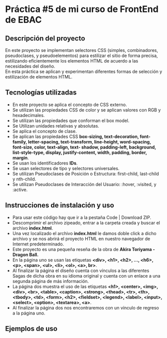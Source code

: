 <h1>Práctica #5 de mi curso de FrontEnd de EBAC</h1>
<h2>Descripción del proyecto</h2>
En este proyecto se implementan selectores CSS (simples, combinadores, pseudoclases, y pseudoelementos) para estilizar el sitio de forma precisa, estilizando eficientemente los elementos HTML de acuerdo a las necesidades del diseño.
<br>
En esta práctica se aplican y experimentan diferentes formas de selección y estilización de elementos HTML.
<h2>Tecnologías utilizadas</h2>
<ul>
  <li>En este proyecto se aplica el concepto de CSS externo.</li>
  <li>Se utilizan las propiedades CSS de color y se aplican valores con RGB y hexadecimales.</li>
  <li>Se utilizan las propiedades que conforman el box model.</li>
  <li>Se Utilizan unidades relativas y absolutas.</li>
  <li>Se aplica el concepto de clase.</li>
  <li>Se aplican las propiedades CSS <strong>box-sizing, text-decoration, font-family, letter-spacing, text-transform, line-height, word-spacing, font-size, color, text-align, text-    shadow, padding-left, background, list-style-type, display, justify-content, width, padding, border, margin</strong>.</li>
<li>Se usan los identificadores <b>IDs</b>.</li>
<li>Se usan selectores de tipo y selectores universales.</li>
<li>Se utilizan Pseudoclases de Posición o Estructura: first-child, last-child y nth-child.</li>
<li>Se utilizan Pseudoclases de Interacción del Usuario: :hover, :visited, y :active.</li>
</ul>
<h2>Instrucciones de instalación y uso</h2>
<ul>
  <li>Para usar este código hay que ir a la pestaña Code | Download ZIP.</li>
  <li>Descomprimir el archivo zipeado, entrar a la carpeta creada y buscar el archivo <b>index.html</b>.</li>
  <li>Una vez localizado el archivo <b>index.html</b> le damos doble click a dicho archivo y se nos abrirá el proyecto HTML en nuestro navegador de Internet predeterminado.</li>
  <li>Este proyecto es una pequeña reseña de la obra de <b>Akira Toriyama - Dragon Ball.</b></li>
  <li>En la página uno se usan las etiquetas <b>&lt;div&gt;, &lt;h1&gt;, &lt;h2&gt;, ..., &lt;h6&gt;, &lt;p&gt;, &lt;span&gt;, &lt;ul&gt;, &lt;li&gt;, &lt;ol&gt;, &lt;a&gt;, br&gt;</b>.
  <li>Al finalizar la página el diseño cuenta con vínculos a las diferentes Sagas de dicha obra en su idioma original y cuenta con un enlace a una segunda página de más información.</li>
  <li>La página dos muestra el uso de las etiquetas <b>&lt;h1&gt;, &lt;center&gt;, &lt;img&gt;, &lt;div&gt;, &lt;br&gt;, &lt;table&gt;, &lt;caption&gt;, &lt;strong&gt;, &lt;thead&gt;, &lt;tr&gt;, &lt;th&gt;, &lt;tbody&gt;, &lt;td&gt;, &lt;form&gt;, &lt;h2&gt;, &lt;fieldset&gt;, &lt;legend&gt;, &lt;label&gt;, &lt;input&gt;, &lt;select&gt;, &lt;option&gt;, &lt;textarea&gt;, &lt;a&gt;</b>.</li>
  <li>Al finalizar la página dos nos encontraremos con un vínculo de regreso a la página uno.</li>
</ul>
<h2>Ejemplos de uso</h2>
